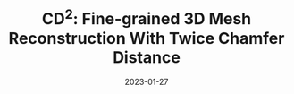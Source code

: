 ---
title: "CD<sup>2</sup>: Fine-grained 3D Mesh Reconstruction With Twice Chamfer Distance"
collection: publications
permalink: /publication/2023-CD2
date: 2023-01-27
venue: 'International Studies Quarterly'
link: 'https://dl.acm.org/doi/10.1145/3582694'
# citation: 'Rongfei Zeng<sup>*</sup><sup>†</sup>, Mai Su<sup>*</sup>, Ruiyun Yu, and Xingwei Wang<sup>†</sup>. 2023. &quot;CD<sup>2</sup>: Fine-grained 3D Mesh Reconstruction With Twice Chamfer Distance.&quot; <i>TOMM</i>'
citation: 'Rongfei Zeng<sup>*</sup><sup>†</sup>, Mai Su<sup>*</sup>, Ruiyun Yu, and Xingwei Wang<sup>†</sup>. 2023. &quot;CD<sup>2</sup>: Fine-grained 3D Mesh Reconstruction With Twice Chamfer Distance.&quot; <i>ACM Trans. Multimedia Comput. Commun. Appl.</i> Just Accepted (February 2023). https://doi.org/10.1145/3582694'
---